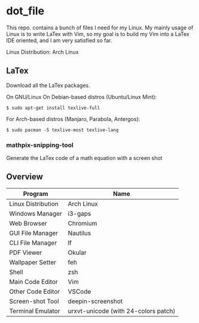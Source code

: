 # dot_file

This repo. contains a bunch of files I need for my Linux. My mainly usage 
of Linux is to write LaTex with Vim, so my goal is to build my Vim into a LaTex 
IDE oriented, and I am very satisfied so far. 

Linux Distribution: Arch Linux

## LaTex
Download all the LaTex packages. 

On GNU/Linux
On Debian-based distros (Ubuntu/Linux Mint):  
```shell
$ sudo apt-get install texlive-full
```
For Arch-based distros (Manjaro, Parabola, Antergos):
```shell
$ sudo pacman -S texlive-most texlive-lang
```
### mathpix-snipping-tool
Generate the LaTex code of a math equation with a screen shot

## Overview
| **Program**   | **Name**  |
|---            |---        |
| Linux Distribution    | Arch Linux    |
| Windows Manager       | i3-gaps       |
| Web Browser           | Chromium      |
| GUI File Manager      | Nautilus      |
| CLI File Manager      | lf            |
| PDF Viewer            | Okular        |
| Wallpaper Setter      | feh           |
| Shell                 | zsh           |
| Main Code Editor      | Vim           |
| Other Code Editor     | VSCode        |
| Screen-shot Tool      | deepin-screenshot        |
| Terminal Emulator     | urxvt-unicode (with 24-colors patch)        |
